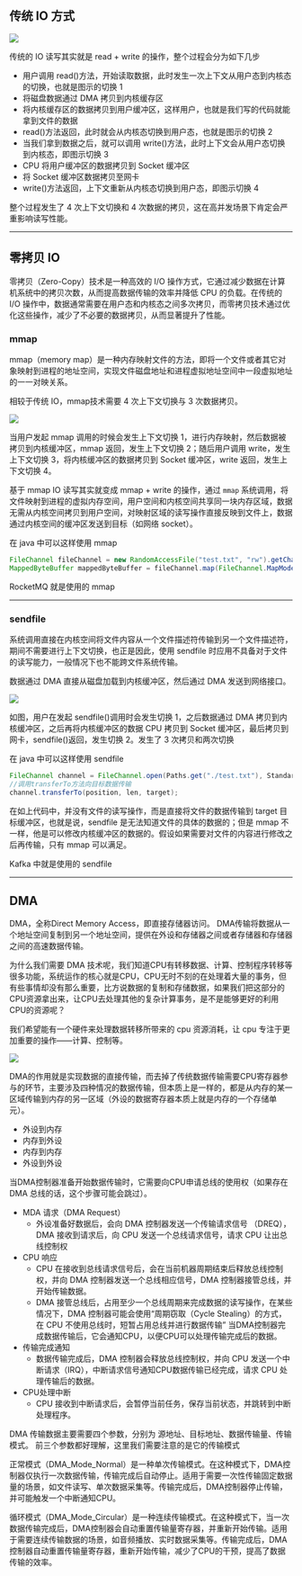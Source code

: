
## 传统 IO 方式

![](http://yj-dis.top/20250420172415.png)


传统的 IO 读写其实就是 read + write 的操作，整个过程会分为如下几步

- 用户调用 read()方法，开始读取数据，此时发生一次上下文从用户态到内核态的切换，也就是图示的切换 1
- 将磁盘数据通过 DMA 拷贝到内核缓存区
- 将内核缓存区的数据拷贝到用户缓冲区，这样用户，也就是我们写的代码就能拿到文件的数据
- read()方法返回，此时就会从内核态切换到用户态，也就是图示的切换 2
- 当我们拿到数据之后，就可以调用 write()方法，此时上下文会从用户态切换到内核态，即图示切换 3
- CPU 将用户缓冲区的数据拷贝到 Socket 缓冲区
- 将 Socket 缓冲区数据拷贝至网卡
- write()方法返回，上下文重新从内核态切换到用户态，即图示切换 4

整个过程发生了 4 次上下文切换和 4 次数据的拷贝，这在高并发场景下肯定会严重影响读写性能。

---
## 零拷贝 IO

零拷贝（Zero-Copy）技术是一种高效的 I/O 操作方式，它通过减少数据在计算机系统中的拷贝次数，从而提高数据传输的效率并降低 CPU 的负载。在传统的 I/O 操作中，数据通常需要在用户态和内核态之间多次拷贝，而零拷贝技术通过优化这些操作，减少了不必要的数据拷贝，从而显著提升了性能。

### mmap

mmap（memory map）是一种内存映射文件的方法，即将一个文件或者其它对象映射到进程的地址空间，实现文件磁盘地址和进程虚拟地址空间中一段虚拟地址的一一对映关系。

相较于传统 IO，mmap技术需要 4 次上下文切换与 3 次数据拷贝。

![](http://yj-dis.top/20250420172734.png)

当用户发起 mmap 调用的时候会发生上下文切换 1，进行内存映射，然后数据被拷贝到内核缓冲区，mmap 返回，发生上下文切换 2；随后用户调用 write，发生上下文切换 3，将内核缓冲区的数据拷贝到 Socket 缓冲区，write 返回，发生上下文切换 4。

基于 mmap IO 读写其实就变成 mmap + write 的操作，通过 `mmap` 系统调用，将文件映射到进程的虚拟内存空间，用户空间和内核空间共享同一块内存区域，数据无需从内核空间拷贝到用户空间，对映射区域的读写操作直接反映到文件上，数据通过内核空间的缓冲区发送到目标（如网络 socket）。

在 java 中可以这样使用 mmap
```java
FileChannel fileChannel = new RandomAccessFile("test.txt", "rw").getChannel();
MappedByteBuffer mappedByteBuffer = fileChannel.map(FileChannel.MapMode.READ_WRITE, 0, fileChannel.size());
```

RocketMQ 就是使用的 mmap

---
### sendfile

系统调用直接在内核空间将文件内容从一个文件描述符传输到另一个文件描述符，期间不需要进行上下文切换，也正是因此，使用 sendfile 时应用不具备对于文件的读写能力，一般情况下也不能跨文件系统传输。

数据通过 DMA 直接从磁盘加载到内核缓冲区，然后通过 DMA 发送到网络接口。

![](http://yj-dis.top/20250420173414.png)

如图，用户在发起 sendfile()调用时会发生切换 1，之后数据通过 DMA 拷贝到内核缓冲区，之后再将内核缓冲区的数据 CPU 拷贝到 Socket 缓冲区，最后拷贝到网卡，sendfile()返回，发生切换 2。发生了 3 次拷贝和两次切换

在 java 中可以这样使用 sendfile
```java
FileChannel channel = FileChannel.open(Paths.get("./test.txt"), StandardOpenOption.WRITE, StandardOpenOption.CREATE);
//调用transferTo方法向目标数据传输
channel.transferTo(position, len, target);
```

在如上代码中，并没有文件的读写操作，而是直接将文件的数据传输到 target 目标缓冲区，也就是说，sendfile 是无法知道文件的具体的数据的；但是 mmap 不一样，他是可以修改内核缓冲区的数据的。假设如果需要对文件的内容进行修改之后再传输，只有 mmap 可以满足。

Kafka 中就是使用的 sendfile

---

## DMA

DMA，全称Direct Memory Access，即直接存储器访问。
DMA传输将数据从一个地址空间复制到另一个地址空间，提供在外设和存储器之间或者存储器和存储器之间的高速数据传输。

为什么我们需要 DMA 技术呢，我们知道CPU有转移数据、计算、控制程序转移等很多功能，系统运作的核心就是CPU，CPU无时不刻的在处理着大量的事务，但有些事情却没有那么重要，比方说数据的复制和存储数据，如果我们把这部分的CPU资源拿出来，让CPU去处理其他的复杂计算事务，是不是能够更好的利用CPU的资源呢？

我们希望能有一个硬件来处理数据转移所带来的 cpu 资源消耗，让 cpu 专注于更加重要的操作——计算、控制等。

![](http://yj-dis.top/20250420174351.png)

DMA的作用就是实现数据的直接传输，而去掉了传统数据传输需要CPU寄存器参与的环节，主要涉及四种情况的数据传输，但本质上是一样的，都是从内存的某一区域传输到内存的另一区域（外设的数据寄存器本质上就是内存的一个存储单元）。

- 外设到内存
- 内存到外设
- 内存到内存
- 外设到外设

当DMA控制器准备开始数据传输时，它需要向CPU申请总线的使用权（如果存在 DMA 总线的话，这个步骤可能会跳过）。
- MDA 请求（DMA Request）
	- 外设准备好数据后，会向 DMA 控制器发送一个传输请求信号 （DREQ），DMA 接收到请求后，向 CPU 发送一个总线请求信号，请求 CPU 让出总线控制权
- CPU 响应	 
	- CPU 在接收到总线请求信号后，会在当前机器周期结束后释放总线控制权，并向 DMA 控制器发送一个总线相应信号，DMA 控制器接管总线，并开始传输数据。
	- DMA 接管总线后，占用至少一个总线周期来完成数据的读写操作，在某些情况下，DMA 控制器可能会使用“周期窃取（Cycle Stealing）的方式，在 CPU 不使用总线时，短暂占用总线并进行数据传输”
当DMA控制器完成数据传输后，它会通知CPU，以便CPU可以处理传输完成后的数据。
- 传输完成通知
	 - 数据传输完成后，DMA 控制器会释放总线控制权，并向 CPU 发送一个中断请求（IRQ），中断请求信号通知CPU数据传输已经完成，请求 CPU 处理传输后的数据。
- CPU处理中断
	 - CPU 接收到中断请求后，会暂停当前任务，保存当前状态，并跳转到中断处理程序。

DMA 传输数据主要需要四个参数，分别为 源地址、目标地址、数据传输量、传输模式。
前三个参数都好理解，这里我们需要注意的是它的传输模式

正常模式（DMA_Mode_Normal）是一种单次传输模式。在这种模式下，DMA控制器仅执行一次数据传输，传输完成后自动停止。适用于需要一次性传输固定数据量的场景，如文件读写、单次数据采集等。传输完成后，DMA控制器停止传输，并可能触发一个中断通知CPU。

循环模式（DMA_Mode_Circular）是一种连续传输模式。在这种模式下，当一次数据传输完成后，DMA控制器会自动重置传输量寄存器，并重新开始传输。适用于需要连续传输数据的场景，如音频播放、实时数据采集等。传输完成后，DMA控制器自动重置传输量寄存器，重新开始传输，减少了CPU的干预，提高了数据传输的效率。
